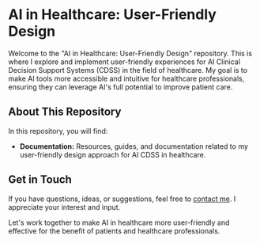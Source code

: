 # AI in Healthcare: User-Friendly Design

Welcome to the "AI in Healthcare: User-Friendly Design" repository. This is where I explore and implement user-friendly experiences for AI Clinical Decision Support Systems (CDSS) in the field of healthcare. My goal is to make AI tools more accessible and intuitive for healthcare professionals, ensuring they can leverage AI's full potential to improve patient care.

## About This Repository

In this repository, you will find:

- **Documentation:** Resources, guides, and documentation related to my user-friendly design approach for AI CDSS in healthcare.

## Get in Touch

If you have questions, ideas, or suggestions, feel free to [contact me](mailto:abrahamnash@protonmail.com). I appreciate your interest and input.

Let's work together to make AI in healthcare more user-friendly and effective for the benefit of patients and healthcare professionals.
 

